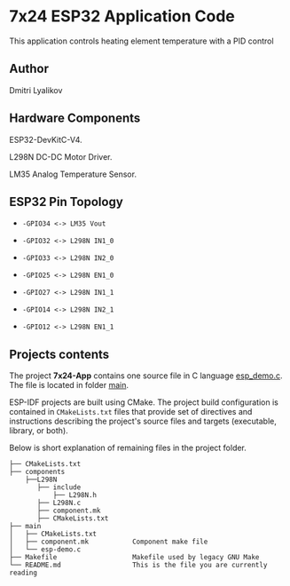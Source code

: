 
# 7x24 ESP32 Application Code

This application controls heating element temperature with a PID control

## Author
Dmitri Lyalikov

## Hardware Components
ESP32-DevKitC-V4.

L298N DC-DC Motor Driver.

LM35 Analog Temperature Sensor.

## ESP32 Pin Topology
*     -GPIO34 <-> LM35 Vout
*     -GPIO32 <-> L298N IN1_0
*     -GPIO33 <-> L298N IN2_0
*     -GPIO25 <-> L298N EN1_0
*     -GPIO27 <-> L298N IN1_1
*     -GPIO14 <-> L298N IN2_1
*     -GPIO12 <-> L298N EN1_1

## Projects contents

The project **7x24-App** contains one source file in C language [esp_demo.c](main/esp_demo.c). The file is located in folder [main](main).

ESP-IDF projects are built using CMake. The project build configuration is contained in `CMakeLists.txt` files that provide set of directives and instructions describing the project's source files and targets (executable, library, or both). 

Below is short explanation of remaining files in the project folder.

```
├── CMakeLists.txt
├── components
    ├──L298N
       ├── include
           ├── L298N.h
       ├── L298N.c
       ├── component.mk 
       ├── CMakeLists.txt   
├── main
│   ├── CMakeLists.txt
│   ├── component.mk           Component make file
│   └── esp-demo.c
├── Makefile                   Makefile used by legacy GNU Make
└── README.md                  This is the file you are currently reading
```
